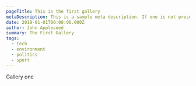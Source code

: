 ```yaml
---
pageTitle: This is the first gallery
metaDescription: This is a sample meta description. If one is not present in your page/post's front matter, the default metadata.desciption will be used instead.
date: 2019-01-01T00:00:00.000Z
author: John Appleseed
summary: The First Gallery
tags:
  - tech
  - environment
  - politics
  - sport
---
```


Gallery one
